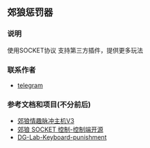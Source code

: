 ## 郊狼惩罚器


### 说明

使用SOCKET协议
支持第三方插件，提供更多玩法




### 联系作者

- [telegram](https://t.me/+hiC7MzGJdf8yNWZl)

### 参考文档和项目(不分前后)

- [郊狼情趣脉冲主机V3](https://github.com/DG-LAB-OPENSOURCE/DG-LAB-OPENSOURCE/blob/main/coyote/v3/README_V3.md)
- [郊狼 SOCKET 控制-控制端开源](https://github.com/DG-LAB-OPENSOURCE/DG-LAB-OPENSOURCE/blob/main/socket/README.md)
- [DG-Lab-Keyboard-punishment](https://github.com/YingXIAmout/DG-Lab-Keyboard-punishment/tree/main)